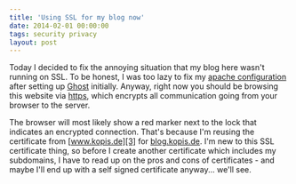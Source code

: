 ```yaml
---
title: 'Using SSL for my blog now'
date: 2014-02-01 00:00:00 
tags: security privacy
layout: post
---
```

Today I decided to fix the annoying situation that my blog here wasn't running on SSL. To be honest, I was too lazy to fix my [apache configuration][0] after setting up [Ghost][1] initially. Anyway, right now you should be browsing this website via [https][2], which encrypts all communication going from your browser to the server.

The browser will most likely show a red marker next to the lock that indicates an encrypted connection. That's because I'm reusing the certificate from [www.kopis.de][3] for [blog.kopis.de][4]. I'm new to this SSL certificate thing, so before I create another certificate which includes my subdomains, I have to read up on the pros and cons of certificates - and maybe I'll end up with a self signed certificate anyway... we'll see.

[0]: https://blog.kopis.de/running-ghost-behind-apache-reverse-proxy/
[1]: https://ghost.org/
[2]: https://en.wikipedia.org/wiki/HTTP_Secure
[3]: https://www.kopis.de/
[4]: https://blog.kopis.de/

